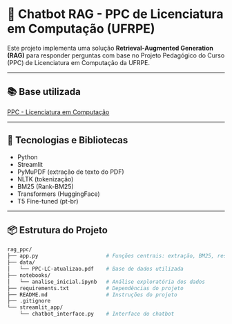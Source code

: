 # 🤖 Chatbot RAG - PPC de Licenciatura em Computação (UFRPE)

Este projeto implementa uma solução **Retrieval-Augmented Generation (RAG)** para responder perguntas com base no Projeto Pedagógico do Curso (PPC) de Licenciatura em Computação da UFRPE.

---

## 📚 Base utilizada

[PPC - Licenciatura em Computação](http://www.lc.ufrpe.br/sites/ww2.lc.ufrpe.br/files/PPC-LC-atualizao.pdf)

---

## 🚀 Tecnologias e Bibliotecas

- Python
- Streamlit
- PyMuPDF (extração de texto do PDF)
- NLTK (tokenização)
- BM25 (Rank-BM25)
- Transformers (HuggingFace)
- T5 Fine-tuned (pt-br)

---

## 📦 Estrutura do Projeto

```bash
rag_ppc/
├── app.py                      # Funções centrais: extração, BM25, resposta
├── data/
│   └── PPC-LC-atualizao.pdf    # Base de dados utilizada
├── notebooks/
│   └── analise_inicial.ipynb   # Análise exploratória dos dados
├── requirements.txt            # Dependências do projeto
├── README.md                   # Instruções do projeto
├── .gitignore
└── streamlit_app/
    └── chatbot_interface.py    # Interface do chatbot
